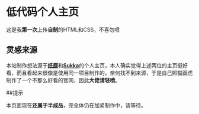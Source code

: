 # 低代码个人主页

这是我**第一次**上传**自制**的HTML和CSS，不喜勿喷

## 灵感来源

本站制作想法源于[**纸鹿**](https://zhilu.cyou)和[**Sukka**](https://skk.moe)的个人主页，本人确实觉得上述两位的主页挺好看，而且看起来很像是使用同一项目制作的，奈何找不到来源，于是自己照猫画虎制作了一个不那么好看的官网，因此**大佬请轻喷**。

##提示

本页面现在**还属于半成品**，完全体仍在加紧制作中，请等待。
